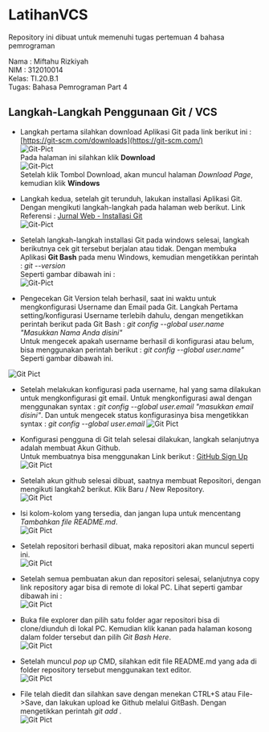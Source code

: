 # LatihanVCS
Repository ini dibuat untuk memenuhi tugas pertemuan 4 bahasa pemrograman

Nama : Miftahu Rizkiyah<br>
NIM  : 312010014<br>
Kelas: TI.20.B.1<br>
Tugas: Bahasa Pemrograman Part 4<br>

## Langkah-Langkah Penggunaan Git / VCS

* Langkah pertama silahkan download Aplikasi Git pada link berikut ini : [https://git-scm.com/downloads](https://git-scm.com/) <br>
![Git-Pict](gambar/gitscm.PNG)<br>
Pada halaman ini silahkan klik **Download**<br>
![Git-Pict](gambar/gitdownload.PNG)<br>
Setelah klik Tombol Download, akan muncul halaman *Download Page*, kemudian klik **Windows**

* Langkah kedua, setelah git terunduh, lakukan installasi Aplikasi Git. Dengan mengikuti langkah-langkah pada halaman web berikut. Link Referensi : [Jurnal Web - Installasi Git](https://www.jurnalweb.com/cara-menginstall-git-di-windows/) <br>
![Git-Pict](gambar/jurnalweb.PNG)

* Setelah langkah-langkah installasi Git pada windows selesai, langkah berikutnya cek git tersebut berjalan atau tidak. Dengan membuka Aplikasi **Git Bash** pada menu Windows, kemudian mengetikkan perintah : *git --version* <br>
Seperti gambar dibawah ini : <br>
![Git-Pict](gambar/version.PNG)

* Pengecekan Git Version telah berhasil, saat ini waktu untuk mengkonfigurasi Username dan Email pada Git. Langkah Pertama setting/konfigurasi Username terlebih dahulu, dengan mengetikkan perintah berikut pada Git Bash : *git config --global user.name "Masukkan Nama Anda disini"* <br>
Untuk mengecek apakah username berhasil di konfigurasi atau belum, bisa menggunakan perintah berikut : *git config --global user.name"* Seperti gambar dibawah ini. <br>

![Git Pict](gambar/username.PNG)

* Setelah melakukan konfigurasi pada username, hal yang sama dilakukan untuk mengkonfigurasi git email. Untuk mengkonfigurasi awal dengan menggunakan syntax : *git config --global user.email "masukkan email disini"*. Dan untuk mengecek status konfigurasinya bisa mengetikkan syntax : *git config --global user.email*
![Git Pict](gambar/useremail.PNG)

* Konfigurasi pengguna di Git telah selesai dilakukan, langkah selanjutnya adalah membuat Akun Github. <br>
Untuk membuatnya bisa menggunakan Link berikut : [GitHub Sign Up](https://github.com)<br>
![Git Pict](gambar/signup-github.PNG)

* Setelah akun github selesai dibuat, saatnya membuat Repositori, dengan mengikuti langkah2 berikut. Klik Baru / New Repository.<br>
![Git Pict](gambar/new-github.PNG)

* Isi kolom-kolom yang tersedia, dan jangan lupa untuk mencentang *Tambahkan file README.md*.<br>
![Git Pict](gambar/create.PNG)

* Setelah repositori berhasil dibuat, maka repositori akan muncul seperti ini. <br>
![Git Pict](gambar/view1.PNG)

* Setelah semua pembuatan akun dan repositori selesai, selanjutnya copy link repository agar bisa di remote di lokal PC. Lihat seperti gambar dibawah ini :<br>
![Git Pict](gambar/copy.PNG)

* Buka file explorer dan pilih satu folder agar repositori bisa di clone/diunduh di lokal PC. Kemudian klik kanan pada halaman kosong dalam folder tersebut dan pilih *Git Bash Here*.<br>
![Git Pict](gambar/klik-kanan.png)

* Setelah muncul *pop up* CMD, silahkan edit file README.md yang ada di folder repository tersebut menggunakan text editor.<br>
![Git Pict](gambar/edit.PNG)

* File telah diedit dan silahkan save dengan menekan CTRL+S atau File->Save, dan lakukan upload ke Github melalui GitBash. Dengan mengetikkan perintah *git add .*<br>
![Git Pict](gambar/add.PNG)